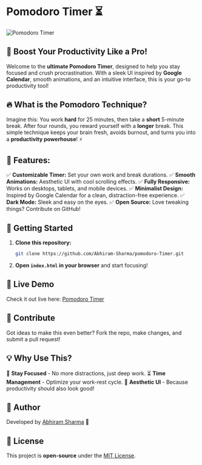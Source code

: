 # Pomodoro Timer ⏳

![Pomodoro Timer](https://abhiram-sharma.github.io/pomodoro-Timer/)

## 🚀 Boost Your Productivity Like a Pro!

Welcome to the **ultimate Pomodoro Timer**, designed to help you stay focused and crush procrastination. With a sleek UI inspired by **Google Calendar**, smooth animations, and an intuitive interface, this is your go-to productivity tool!

## 🔥 What is the Pomodoro Technique?

Imagine this: You work **hard** for 25 minutes, then take a **short** 5-minute break. After four rounds, you reward yourself with a **longer** break. This simple technique keeps your brain fresh, avoids burnout, and turns you into a **productivity powerhouse**! ⚡

## 🌟 Features:

✅ **Customizable Timer:** Set your own work and break durations.
✅ **Smooth Animations:** Aesthetic UI with cool scrolling effects.
✅ **Fully Responsive:** Works on desktops, tablets, and mobile devices.
✅ **Minimalist Design:** Inspired by Google Calendar for a clean, distraction-free experience.
✅ **Dark Mode:** Sleek and easy on the eyes.
✅ **Open Source:** Love tweaking things? Contribute on GitHub!


## 🚀 Getting Started

1. **Clone this repository:**
   ```bash
   git clone https://github.com/Abhiram-Sharma/pomodoro-Timer.git
   ```
2. **Open `index.html` in your browser** and start focusing!

## 🔗 Live Demo
Check it out live here: [Pomodoro Timer](https://abhiram-sharma.github.io/pomodoro-Timer/)

## 🤝 Contribute
Got ideas to make this even better? Fork the repo, make changes, and submit a pull request!

## 💡 Why Use This?

🎯 **Stay Focused** - No more distractions, just deep work.
⏳ **Time Management** - Optimize your work-rest cycle.
🎨 **Aesthetic UI** - Because productivity should also look good!

## 📌 Author

Developed by [Abhiram Sharma](https://github.com/Abhiram-Sharma) 🚀

## 📜 License

This project is **open-source** under the [MIT License](LICENSE).

